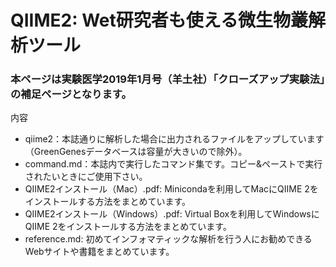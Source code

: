 # QIIME2: Wet研究者も使える微生物叢解析ツール

### 本ページは実験医学2019年1月号（羊土社）「クローズアップ実験法」の補足ページとなります。

内容
- qiime2：本誌通りに解析した場合に出力されるファイルをアップしています（GreenGenesデータベースは容量が大きいので除外）。
- command.md：本誌内で実行したコマンド集です。コピー&ペーストで実行されたいときにご使用下さい。
- QIIME2インストール（Mac）.pdf: Minicondaを利用してMacにQIIME 2をインストールする方法をまとめています。
- QIIME2インストール（Windows）.pdf: Virtual Boxを利用してWindowsにQIIME 2をインストールする方法をまとめています。
- reference.md: 初めてインフォマティックな解析を行う人にお勧めできるWebサイトや書籍をまとめています。
